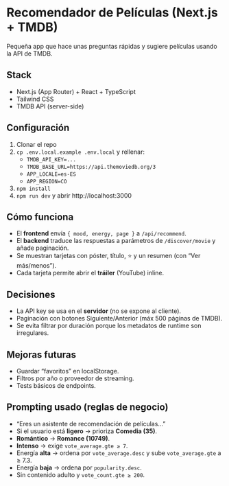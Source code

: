 # Recomendador de Películas (Next.js + TMDB)

Pequeña app que hace unas preguntas rápidas y sugiere películas usando la API de TMDB.

## Stack

- Next.js (App Router) + React + TypeScript
- Tailwind CSS
- TMDB API (server-side)

## Configuración

1. Clonar el repo
2. `cp .env.local.example .env.local` y rellenar:
   - `TMDB_API_KEY=...`
   - `TMDB_BASE_URL=https://api.themoviedb.org/3`
   - `APP_LOCALE=es-ES`
   - `APP_REGION=CO`
3. `npm install`
4. `npm run dev` y abrir http://localhost:3000

## Cómo funciona

- El **frontend** envía `{ mood, energy, page }` a `/api/recommend`.
- El **backend** traduce las respuestas a parámetros de `/discover/movie` y añade paginación.
- Se muestran tarjetas con póster, título, ⭐ y un resumen (con “Ver más/menos”).
- Cada tarjeta permite abrir el **tráiler** (YouTube) inline.

## Decisiones

- La API key se usa en el **servidor** (no se expone al cliente).
- Paginación con botones Siguiente/Anterior (máx 500 páginas de TMDB).
- Se evita filtrar por duración porque los metadatos de runtime son irregulares.

## Mejoras futuras

- Guardar “favoritos” en localStorage.
- Filtros por año o proveedor de streaming.
- Tests básicos de endpoints.

## Prompting usado (reglas de negocio)

- “Eres un asistente de recomendación de películas…”
- Si el usuario está **ligero** → prioriza **Comedia (35)**.
- **Romántico** → **Romance (10749)**.
- **Intenso** → exige `vote_average.gte ≥ 7`.
- Energía **alta** → ordena por `vote_average.desc` y sube `vote_average.gte` a ≥ 7.3.
- Energía **baja** → ordena por `popularity.desc`.
- Sin contenido adulto y `vote_count.gte ≥ 200`.
